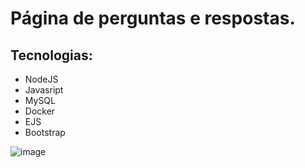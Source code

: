 # Página de perguntas e respostas.
## Tecnologias:
- NodeJS
- Javasript
- MySQL
- Docker
- EJS
- Bootstrap

![image](https://github.com/Diegokraus/pagina-perguntas-respostas/assets/80995860/8356440f-cd6d-4ae6-9108-f7cf4a16dea5)


